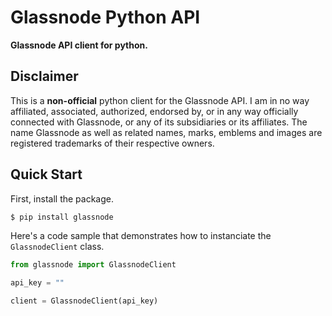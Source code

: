 # Glassnode Python API

**Glassnode API client for python.**

## Disclaimer
This is a **non-official** python client for the Glassnode API.
I am in no way affiliated, associated, authorized, endorsed by, or in any way officially connected with Glassnode, or any of its subsidiaries or its affiliates. The name Glassnode as well as related names, marks, emblems and images are registered trademarks of their respective owners.

## Quick Start
First, install the package.
```bash
$ pip install glassnode
```
Here's a code sample that demonstrates how to instanciate the `GlassnodeClient` class.

```python
from glassnode import GlassnodeClient

api_key = ""

client = GlassnodeClient(api_key)
```
